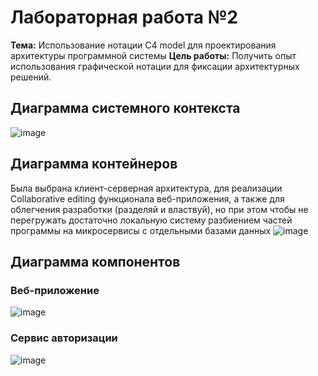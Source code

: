 # Лабораторная работа №2
**Тема:** Использование нотации C4 model для проектирования архитектуры программной системы
**Цель работы:** Получить опыт использования графической нотации для фиксации архитектурных решений.
## Диаграмма системного контекста
![image](https://github.com/user-attachments/assets/c19903e9-4212-48af-8b98-7165fe45c177)
## Диаграмма контейнеров
Была выбрана клиент-серверная архитектура, для реализации Collaborative editing функционала веб-приложения, а также для облегчения разработки (разделяй и властвуй), но при этом чтобы не перегружать достаточно локальную систему разбиением частей программы на микросервисы с отдельными базами данных
![image](https://github.com/user-attachments/assets/25e8f77e-335e-4220-913a-da110b9657f0)
## Диаграмма компонентов
### Веб-приложение
![image](https://github.com/user-attachments/assets/9609bd34-afd6-4860-8f1f-b8c7c51c44bb)
### Сервис авторизации
![image](https://github.com/user-attachments/assets/394cee45-be4e-4730-836e-2113a9df841b)
